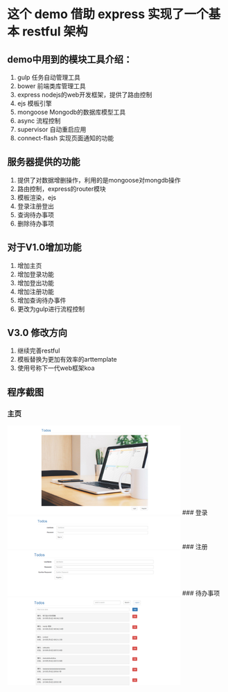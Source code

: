 # 这个 demo 借助 express 实现了一个基本 restful 架构

## demo中用到的模块工具介绍：
1. gulp 任务自动管理工具
2. bower 前端类库管理工具
3. express nodejs的web开发框架，提供了路由控制
4. ejs 模板引擎
5. mongoose Mongodb的数据库模型工具
6. async 流程控制
7. supervisor 自动重启应用
8. connect-flash 实现页面通知的功能

## 服务器提供的功能
1. 提供了对数据增删操作，利用的是mongoose对mongdb操作
2. 路由控制，express的router模块
3. 模板渲染，ejs
4. 登录注册登出
5. 查询待办事项
6. 删除待办事项

## 对于V1.0增加功能
1. 增加主页
2. 增加登录功能
3. 增加登出功能
4. 增加注册功能
5. 增加查询待办事件
6. 更改为gulp进行流程控制

## V3.0 修改方向
1. 继续完善restful
2. 模板替换为更加有效率的arttemplate
3. 使用号称下一代web框架koa

## 程序截图

### 主页
<img src="https://github.com/aliTeam/secondMission/blob/master/todolist2.0/public/img/index.png" alt="index.jpg" title="index" width="400"/>
### 登录
<img src="https://github.com/aliTeam/secondMission/blob/master/todolist2.0/public/img/login.png" alt="index.jpg" title="index" width="400"/>
### 注册
<img src="https://github.com/aliTeam/secondMission/blob/master/todolist2.0/public/img/reg.png" alt="index.jpg" title="index" width="400"/>
### 待办事项
<img src="https://github.com/aliTeam/secondMission/blob/master/todolist2.0/public/img/todo.png" alt="index.jpg" title="index" width="400"/>